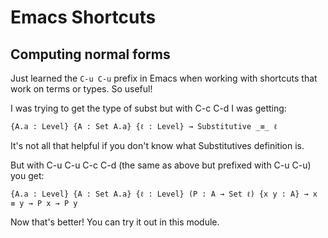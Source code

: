 <!-- -*-agda2-*- -->



<!--
```
module EmacsShortcuts where

open import Relation.Binary.PropositionalEquality


```
-->

# Emacs Shortcuts


## Computing normal forms

Just learned the `C-u C-u` prefix in Emacs when working with shortcuts
that work on terms or types. So useful!

I was trying to get the type of subst but with C-c C-d I was getting:

    {A.a : Level} {A : Set A.a} {ℓ : Level} → Substitutive _≡_ ℓ


It's not all that helpful if you don't know what Substitutives
definition is.

But with C-u C-u C-c C-d (the same as above but prefixed with C-u C-u)
you get:


    {A.a : Level} {A : Set A.a} {ℓ : Level} (P : A → Set ℓ) {x y : A} → x ≡ y → P x → P y


Now that's better! You can try it out in this module.
